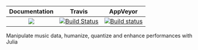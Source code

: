 | **Documentation**   | **Travis**     | **AppVeyor** |
|:--------:|:--------:|:---------------:|
|[![](https://img.shields.io/badge/docs-online-blue.svg)](https://juliamusic.github.io/JuliaMusic_documentation.jl/latest/) | [![Build Status](https://travis-ci.org/JuliaMusic/MusicManipulations.jl.svg?branch=master)](https://travis-ci.org/JuliaMusic/MusicManipulations.jl) | [![Build status](https://ci.appveyor.com/api/projects/status/3a1l1ufc7sv0wi4g?svg=true)](https://ci.appveyor.com/project/JuliaDynamics/musicmanipulations-jl-yyhro)

 Manipulate music data, humanize, quantize and enhance performances with Julia 
